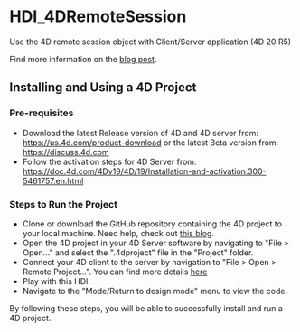 # HDI_4DRemoteSession

Use the 4D remote session object with Client/Server application (4D 20 R5)

Find more information on the [blog post](https://blog.4d.com/new-4d-remote-session-object-with-client-server-connection-and-stored-procedure/).

## Installing and Using a 4D Project

### Pre-requisites

* Download the latest Release version of 4D and 4D server from: https://us.4d.com/product-download or the latest Beta version from: https://discuss.4d.com
* Follow the activation steps for 4D Server from: https://doc.4d.com/4Dv19/4D/19/Installation-and-activation.300-5461757.en.html

### Steps to Run the Project

* Clone or download the GitHub repository containing the 4D project to your local machine. Need help, check out [this blog](https://blog.4d.com/github-4d-depot/).
* Open the 4D project in your 4D Server software by navigating to "File > Open..." and select the ".4dproject" file in the "Project" folder.  
* Connect your 4D client to the server by navigation to "File > Open > Remote Project...". You can find more details [here](https://developer.4d.com/docs/Desktop/clientServer#opening-a-remote-project)
* Play with this HDI.
* Navigate to the "Mode/Return to design mode" menu to view the code.

By following these steps, you will be able to successfully install and run a 4D project.
